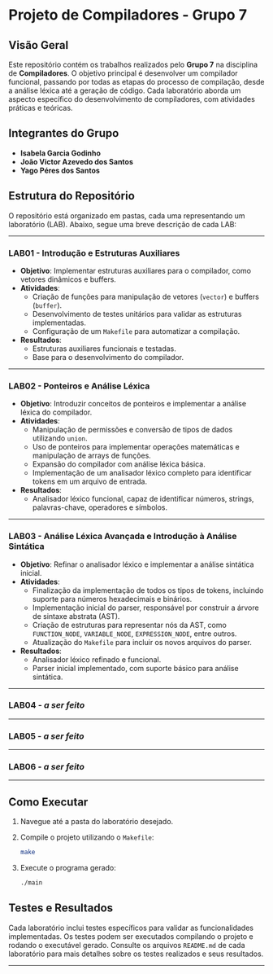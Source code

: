 # Projeto de Compiladores - Grupo 7

## Visão Geral

Este repositório contém os trabalhos realizados pelo **Grupo 7** na disciplina de **Compiladores**. O objetivo principal é desenvolver um compilador funcional, passando por todas as etapas do processo de compilação, desde a análise léxica até a geração de código. Cada laboratório aborda um aspecto específico do desenvolvimento de compiladores, com atividades práticas e teóricas.

## Integrantes do Grupo

- **Isabela Garcia Godinho**
- **João Victor Azevedo dos Santos**
- **Yago Péres dos Santos**

## Estrutura do Repositório

O repositório está organizado em pastas, cada uma representando um laboratório (LAB). Abaixo, segue uma breve descrição de cada LAB:

---

### **LAB01 - Introdução e Estruturas Auxiliares**

- **Objetivo**: Implementar estruturas auxiliares para o compilador, como vetores dinâmicos e buffers.
- **Atividades**:
  - Criação de funções para manipulação de vetores (`vector`) e buffers (`buffer`).
  - Desenvolvimento de testes unitários para validar as estruturas implementadas.
  - Configuração de um `Makefile` para automatizar a compilação.
- **Resultados**:
  - Estruturas auxiliares funcionais e testadas.
  - Base para o desenvolvimento do compilador.

---

### **LAB02 - Ponteiros e Análise Léxica**

- **Objetivo**: Introduzir conceitos de ponteiros e implementar a análise léxica do compilador.
- **Atividades**:
  - Manipulação de permissões e conversão de tipos de dados utilizando `union`.
  - Uso de ponteiros para implementar operações matemáticas e manipulação de arrays de funções.
  - Expansão do compilador com análise léxica básica.
  - Implementação de um analisador léxico completo para identificar tokens em um arquivo de entrada.
- **Resultados**:
  - Analisador léxico funcional, capaz de identificar números, strings, palavras-chave, operadores e símbolos.

---

### **LAB03 - Análise Léxica Avançada e Introdução à Análise Sintática**

- **Objetivo**: Refinar o analisador léxico e implementar a análise sintática inicial.
- **Atividades**:
  - Finalização da implementação de todos os tipos de tokens, incluindo suporte para números hexadecimais e binários.
  - Implementação inicial do parser, responsável por construir a árvore de sintaxe abstrata (AST).
  - Criação de estruturas para representar nós da AST, como `FUNCTION_NODE`, `VARIABLE_NODE`, `EXPRESSION_NODE`, entre outros.
  - Atualização do `Makefile` para incluir os novos arquivos do parser.
- **Resultados**:
  - Analisador léxico refinado e funcional.
  - Parser inicial implementado, com suporte básico para análise sintática.

---

### **LAB04 - _a ser feito_**

---

### **LAB05 - _a ser feito_**

---

### **LAB06 - _a ser feito_**

---

## Como Executar

1. Navegue até a pasta do laboratório desejado.
2. Compile o projeto utilizando o `Makefile`:

   ```bash
   make
   ```

3. Execute o programa gerado:

   ```bash
   ./main
   ```

## Testes e Resultados

Cada laboratório inclui testes específicos para validar as funcionalidades implementadas. Os testes podem ser executados compilando o projeto e rodando o executável gerado. Consulte os arquivos `README.md` de cada laboratório para mais detalhes sobre os testes realizados e seus resultados.

---
